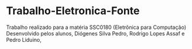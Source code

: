 # Trabalho-Eletronica-Fonte
Trabalho realizado para a matéria SSC0180 (Eletrônica para Computação)
Desenvolvido pelos alunos, Diógenes Silva Pedro, Rodrigo Lopes Assaf e Pedro Liduino, 